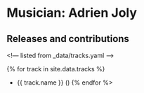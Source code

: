 # Musician: Adrien Joly

## Releases and contributions

<!— listed from _data/tracks.yaml —>

{% for track in site.data.tracks %}
- {{ track.name }} ()
{% endfor %>
